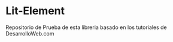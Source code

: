 # Lit-Element

Repositorio de Prueba de esta libreria basado en los tutoriales de DesarrolloWeb.com

